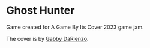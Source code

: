 # Ghost Hunter

Game created for A Game By Its Cover 2023 game jam.

The cover is by [Gabby DaRienzo](https://gabbydarienzo.com/).



